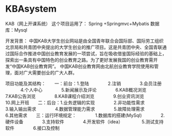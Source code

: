 # KBAsystem
KAB（网上开课系统）
这个项目运用了：
Spring +Springmvc+Mybatis
数据库：Mysql


开发背景：
         中国KAB大学生创业网站是由全国青年联合会国际部、国际劳工组织北京局和共青团中央提出的大学生创业的推广项目。这是共青团中央、全国青联通过国际合作推进中国创业教育发展的一项尝试，旨在吸收借鉴国际经验的基础上，探索出一条具有中国特色的创业教育之路。为了更好发展我国的创业教育需开发“中国KAB创业教育网”。
         中国KAB创业教育网由北航创业教育学院使用和管理，面对广大需要创业的广大人群。

项目功能及其结构：
       一：前台：1.登陆
                2.注销
                3.会员注册
                4.个人中心
                5.新闻展示及评论
                6.KAB概况浏览
                7.KAB公告浏览
                8.KAB课程介绍浏览
                9.创业资讯浏览
                10.网上开班
       二：后台：1.业务逻辑的实现
                2.非功能性需求
                3.输入输出需求
                4.数据管理能力需求
                5.故障处理需求
                6.其他需求
       三：运行环境规定：
                1.数据库的搭建(MySql)
                2.硬件设备
                3.支持软件
                4.开发软件（idea）
                5.测试支持软件
                6.接口及控制
